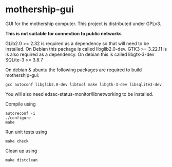 # mothership-gui
GUI for the mothership computer. This project is distributed under GPLv3.

**This is not suitable for connection to public networks**

GLib2.0 >= 2.32 is required as a dependency so that will need to be installed. On Debian this package is called libglib2.0-dev.
GTK3 >= 3.22.11 is is also required as a dependency. On debian this is called libgtk-3-dev
SQLite-3 >= 3.8.7

On debian & ubuntu the following packages are required to build mothership-gui:
```
gcc autoconf libglib2.0-dev libtool make libgtk-3-dev libsqlite3-dev
```

You will also need edsac-status-monitor/libnetworking to be installed. 

Compile using
```
autoreconf -i
./configure
make
```

Run unit tests using
```
make check
```

Clean up using
```
make distclean
```
